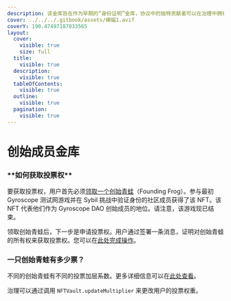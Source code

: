 ```yaml
---
description: 该金库旨在作为早期的“身份证明”金库，协议中的独特贡献者可以在治理中拥有发言权。
cover: ../../../.gitbook/assets/横幅1.avif
coverY: 190.47497187033565
layout:
  cover:
    visible: true
    size: full
  title:
    visible: true
  description:
    visible: true
  tableOfContents:
    visible: true
  outline:
    visible: true
  pagination:
    visible: true
---
```


# 创始成员金库

### \*\*如何获取投票权\*\*

要获取投票权，用户首先必须[领取一个创始青蛙](https://test.gyro.finance/claim)（Founding Frog）。参与最初 Gyroscope 测试网游戏并在 Sybil 挑战中验证身份的社区成员获得了该 NFT。该 NFT 代表他们作为 Gyroscope DAO 创始成员的地位。请注意，该游戏现已结束。

领取创始青蛙后，下一步是申请投票权。用户通过签署一条消息，证明对创始青蛙的所有权来获取投票权。您可以在[此处完成操作](https://gov.gyro.finance/vaults/)。

### 一只创始青蛙有多少票？&#x20;

不同的创始青蛙有不同的投票加层系数。更多详细信息可以在[此处查看](https://gyro.finance/blog/introducing-the-founding-member-vault/)。

治理可以通过调用 `NFTVault.updateMultiplier` 来更改用户的投票权重。
